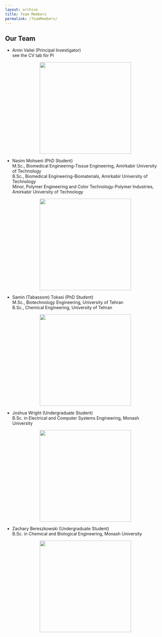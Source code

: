 ```yaml
---
layout: archive
title: Team Members
permalink: /TeamMembers/
---
```


## Our Team
- Amin Valiei (Principal Investigator)
  <br> see the CV tab for PI
  <figure style="text-align: center;">
    <img src="{{ site.baseurl }}/images/Amin2.jpg" alt="" style="width:300px; height:auto;">
    <figcaption style="font-style: italic; font-size: 0.9em; color: #555;"></figcaption>
  </figure>
  
- Nasim Mohseni (PhD Student)
  <br> M.Sc., Biomedical Engineering-Tissue Engineering, Amirkabir University of Technology 
  <br> B.Sc., Biomedical Engineering-Biomaterials, Amirkabir University of Technology
  <br> Minor, Polymer Engineering and Color Technology-Polymer Industries, Amirkabir University of Technology

  <figure style="text-align: center;">
    <img src="{{ site.baseurl }}/images/Nasim.jpg" alt="" style="width:300px; height:auto;">
    <figcaption style="font-style: italic; font-size: 0.9em; color: #555;"></figcaption>
  </figure>

- Samin (Tabassom) Tokasi (PhD Student)
  <br> M.Sc., Biotechnology Engineering, University of Tehran
  <br> B.Sc., Chemical Engineering, University of Tehran

  <figure style="text-align: center;">
    <img src="{{ site.baseurl }}/images/Samin.jpg" alt="" style="width:300px; height:auto;">
    <figcaption style="font-style: italic; font-size: 0.9em; color: #555;"></figcaption>
  </figure>

- Joshua Wright (Undergraduate Student)
  <br> B.Sc. in Electrical and Computer Systems Engineering, Monash University

  <figure style="text-align: center;">
    <img src="{{ site.baseurl }}/images/researcher.jpg" alt="" style="width:300px; height:auto;">
    <figcaption style="font-style: italic; font-size: 0.9em; color: #555;"></figcaption>
  </figure>
  
- Zachary Bereszkowski (Undergraduate Student)
  <br> B.Sc. in Chemical and Biological Engineering, Monash University

  <figure style="text-align: center;">
    <img src="{{ site.baseurl }}/images/researcher.jpg" alt="" style="width:300px; height:auto;">
    <figcaption style="font-style: italic; font-size: 0.9em; color: #555;"></figcaption>
  </figure>
